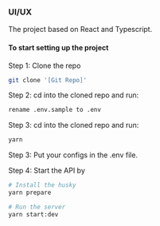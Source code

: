 ### UI/UX

The project based on React and Typescript.

#### To start setting up the project

Step 1: Clone the repo

```bash
git clone '[Git Repo]'
```

Step 2: cd into the cloned repo and run:

```bash
rename .env.sample to .env
```

Step 3: cd into the cloned repo and run:

```bash
yarn
```

Step 3: Put your configs in the .env file.

Step 4: Start the API by

```bash
# Install the husky
yarn prepare

# Run the server
yarn start:dev
```

